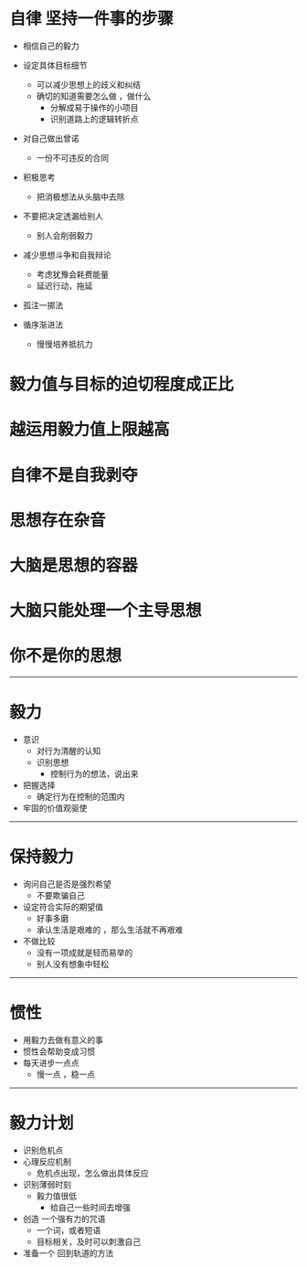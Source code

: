#  自律 坚持一件事的步骤
- 相信自己的毅力
- 设定具体目标细节
  - 可以减少思想上的歧义和纠结
  - 确切的知道需要怎么做 ，做什么
    - 分解成易于操作的小项目
    - 识别道路上的逻辑转折点
- 对自己做出曾诺
  - 一份不可违反的合同
- 积极思考
  - 把消极想法从头脑中去除
- 不要把决定透漏给别人
  - 别人会削弱毅力
- 减少思想斗争和自我辩论
  - 考虑犹豫会耗费能量
  - 延迟行动，拖延

- 孤注一掷法
- 循序渐进法
  - 慢慢培养抵抗力

# 毅力值与目标的迫切程度成正比
# 越运用毅力值上限越高
# 自律不是自我剥夺

# 思想存在杂音
# 大脑是思想的容器
# 大脑只能处理一个主导思想
# 你不是你的思想
---
# 毅力
- 意识
  - 对行为清醒的认知
  - 识别思想
    - 控制行为的想法，说出来
- 把握选择
  - 确定行为在控制的范围内
- 牢固的价值观驱使

---
# 保持毅力
- 询问自己是否是强烈希望
  - 不要欺骗自己
- 设定符合实际的期望值
  - 好事多磨
  - 承认生活是艰难的 ，那么生活就不再艰难
- 不做比较
  - 没有一项成就是轻而易举的
  - 别人没有想象中轻松

---
# 惯性
- 用毅力去做有意义的事
- 惯性会帮助变成习惯
- 每天进步一点点
  - 慢一点 ，稳一点
---
# 毅力计划
- 识别危机点
- 心理反应机制
  - 危机点出现，怎么做出具体反应
- 识别薄弱时刻
  - 毅力值很低
    - 给自己一些时间去增强
- 创造 一个强有力的咒语
  - 一个词，或者短语
  - 目标相关，及时可以刺激自己
- 准备一个 回到轨道的方法
